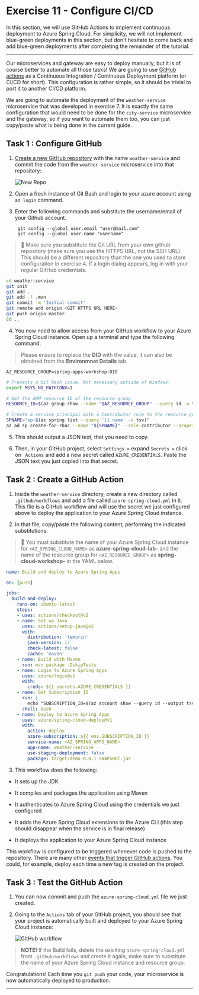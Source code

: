 # Exercise 11 - Configure CI/CD

In this section, we will use GitHub Actions to implement continuous deployment to Azure Spring Cloud. For simplicity, we will not implement blue-green deployments in this section, but don't hesitate to come back and add blue-green deployments after completing the remainder of the tutorial.

---

Our microservices and gateway are easy to deploy manually, but it is of course better to automate all those tasks! We are going to use [GitHub actions](https://github.com/features/actions) as a Continuous Integration / Continuous Deployment platform (or CI/CD for short). This configuration is rather simple, so it should be trivial to port it to another CI/CD platform.

We are going to automate the deployment of the `weather-service` microservice that was developed in exercise 7. It is exactly the same configuration that would need to be done for the `city-service` microservice and the gateway, so if you want to automate them too, you can just copy/paste what is being done in the current guide.

## Task 1 : Configure GitHub

1. [Create a new GitHub repository](https://github.com/new) with the name `weather-service` and commit the code from the `weather-service` microservice into that repository:

   ![New Repo](media/new-repo.png)

2. Open a fresh instance of Git Bash and login to your azure account using ```az login``` command.

3. Enter the following commands and substitute the username/email of your Github account.

   ```
    git config --global user.email "user@mail.com"
    git config --global user.name "username"

   ```

> 🛑 Make sure you substitute the Git URL from your own github repository (make sure you use the HTTPS URL, not the SSH URL). This should be a different repository than the one you used to store configuration in exercise 4. If a login dialog appears, log in with your regular GitHub credentials.

```bash
cd weather-service
git init
git add .
git add -f .mvn
git commit -m 'Initial commit'
git remote add origin <GIT HTTPS URL HERE>
git push origin master
cd ..
```

4. You now need to allow access from your GitHub workflow to your Azure Spring Cloud instance. Open up a terminal and type the following command.

> Please ensure to replace the **DID** with the **<inject key="DeploymentID" enableCopy="True"/>** value, it can also be obtained from the **Environmnet Details** tab.

```
AZ_RESOURCE_GROUP=spring-apps-workshop-DID
```

```bash
# Prevents a Git bash issue. Not necessary outside of Windows:
export MSYS_NO_PATHCONV=1

# Get the ARM resource ID of the resource group
RESOURCE_ID=$(az group show --name "$AZ_RESOURCE_GROUP" --query id -o tsv)

# Create a service principal with a Contributor role to the resource group.
SPNAME="sp-$(az spring list --query '[].name' -o tsv)"
az ad sp create-for-rbac --name "${SPNAME}" --role contributor --scopes "$RESOURCE_ID" --sdk-auth
```

5. This should output a JSON text, that you need to copy.

6. Then, in your GitHub project, select `Settings >` expand `Secrets >` click on ` Actions` and add a new secret called `AZURE_CREDENTIALS`. Paste the JSON text you just copied into that secret.

## Task 2 : Create a GitHub Action

1. Inside the `weather-service` directory, create a new directory called `.github/workflows` and add a file called `azure-spring-cloud.yml` in it. This file is a GitHub workflow and will use the secret we just configured above to deploy the application to your Azure Spring Cloud instance.

2. In that file, copy/paste the following content, performing the indicated substitutions:

>🛑 You must substitute the name of your Azure Spring Cloud instance for `<AZ_SPRING_CLOUD_NAME>` as **azure-spring-cloud-lab-<inject key="DeploymentID" enableCopy="false" />** and the name of the resource group for `<AZ_RESOURCE_GROUP>` as **spring-cloud-workshop-<inject key="DeploymentID" enableCopy="false" />** in the YAML below.

```yaml
name: Build and deploy to Azure Spring Apps

on: [push]

jobs:
  build-and-deploy:
    runs-on: ubuntu-latest
    steps:
    - uses: actions/checkout@v2
    - name: Set up Java
      uses: actions/setup-java@v2
      with:
        distribution: 'temurin'
        java-version: 17
        check-latest: false
        cache: 'maven'
    - name: Build with Maven
      run: mvn package -DskipTests
    - name: Login to Azure Spring Apps
      uses: azure/login@v1
      with:
        creds: ${{ secrets.AZURE_CREDENTIALS }}
    - name: Get Subscription ID
      run: |
        echo "SUBSCRIPTION_ID=$(az account show --query id --output tsv --only-show-errors)" >> $GITHUB_ENV
      shell: bash
    - name: Deploy to Azure Spring Apps
      uses: azure/spring-cloud-deploy@v1
      with:
        action: deploy
        azure-subscription: ${{ env.SUBSCRIPTION_ID }}
        service-name: <AZ_SPRING_APPS_NAME>
        app-name: weather-service
        use-staging-deployment: false
        package: target/demo-0.0.1-SNAPSHOT.jar

```

3. This workflow does the following:

- It sets up the JDK

- It compiles and packages the application using Maven

- It authenticates to Azure Spring Cloud using the credentials we just configured

- It adds the Azure Spring Cloud extensions to the Azure CLI (this step should disappear when the service is in final release)

- It deploys the application to your Azure Spring Cloud instance

This workflow is configured to be triggered whenever code is pushed to the repository.
There are many other [events that trigger GitHub actions](https://help.github.com/en/articles/events-that-trigger-workflows). You could, for example, deploy each time a new tag is created on the project.

## Task 3 : Test the GitHub Action

1. You can now commit and push the `azure-spring-cloud.yml` file we just created.

2. Going to the `Actions` tab of your  GitHub project, you should see that your project is automatically built and deployed to your Azure Spring Cloud instance:

   ![GitHub workflow](media/01-github-workflow.png)


> **NOTE!** If the Build fails, delete the exisiting `azure-spring-cloud.yml` from `.github/workflows` and create it again, make sure to substitute the name of your Azure Spring Cloud instance and resource group. 

Congratulations! Each time you `git push` your code, your microservice is now automatically deployed to production.

---
